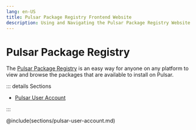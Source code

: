 ```yaml
---
lang: en-US
title: Pulsar Package Registry Frontend Website
description: Using and Navigating the Pulsar Package Registry Website
---
```


# Pulsar Package Registry

The [Pulsar Package Registry](https://web.pulsar-edit.dev/) is an easy way for anyone on any platform to view and browse the packages that are available to install on Pulsar.


::: details Sections

- [Pulsar User Account](#pulsar-user-account)

:::

@include(sections/pulsar-user-account.md)

<!-- Social Cards, Download Link, Themes -->
